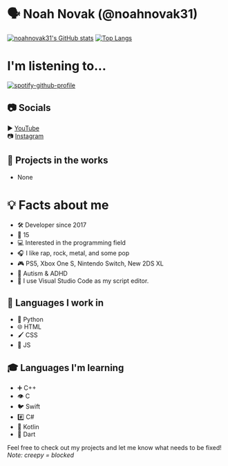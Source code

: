 # 🗣 Noah Novak (@noahnovak31)  
[![noahnovak31's GitHub stats](https://github-readme-stats.vercel.app/api?username=noahnovak31&show_icons=true&theme=dark)](https://github.com/anuraghazra/github-readme-stats)  [![Top Langs](https://github-readme-stats.vercel.app/api/top-langs/?username=noahnovak31&show_icons=true&theme=dark&layout=donut)](https://github.com/anuraghazra/github-readme-stats)

# I'm listening to...  
[![spotify-github-profile](https://spotify-github-profile.vercel.app/api/view?uid=31ctm5gjbetz65txcmoh6whfubgq&cover_image=true&theme=novatorem&show_offline=true&background_color=212121&interchange=false&bar_color_cover=true&bar_color=484242)](https://spotify-github-profile.vercel.app/api/view?uid=31ctm5gjbetz65txcmoh6whfubgq&redirect=true)  
   

## 📷 Socials  
▶ [YouTube](https://youtube.com/@noahnovak31)  
📷 [Instagram](https://instagram.com/noahrnovak)

## 💪 Projects in the works  
- None  

# 💡 Facts about me  
- 🛠 Developer since 2017  
- 🔢 15  
- 💻 Interested in the programming field  
- 🎧 I like rap, rock, metal, and some pop  
- 🎮 PS5, Xbox One S, Nintendo Switch, New 2DS XL
- 🧠 Autism & ADHD  
- 📜 I use Visual Studio Code as my script editor.  

## 💬 Languages I work in  
- 🐍 Python  
- 🌐 HTML  
- 🖌 CSS  
- 📜 JS  

## 🎓 Languages I'm learning  
- ➕ C++  
- 👁 C  
- 🐦 Swift  
- #️⃣ C#  
- 🤖 Kotlin  
- 🎯 Dart  

Feel free to check out my projects and let me know what needs to be fixed!  
*Note: creepy = blocked*  
